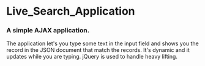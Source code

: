 # Live_Search_Application

### A simple AJAX application.  
The application let's you type some text in the input field and shows you the record in the JSON document that match the records.
It's dynamic and it updates while you are typing. jQuery is used to handle heavy lifting. 
